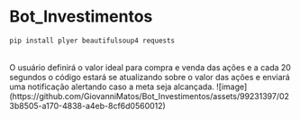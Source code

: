 # Bot_Investimentos
```bash
pip install plyer beautifulsoup4 requests
```
<br>
O usuário definirá o valor ideal para compra e venda das ações e a cada 20 segundos o código estará se atualizando sobre o valor das ações e enviará uma notificação alertando caso a meta seja alcançada.
![image](https://github.com/GiovanniMatos/Bot_Investimentos/assets/99231397/023b8505-a170-4838-a4eb-8cf6d0560012)

